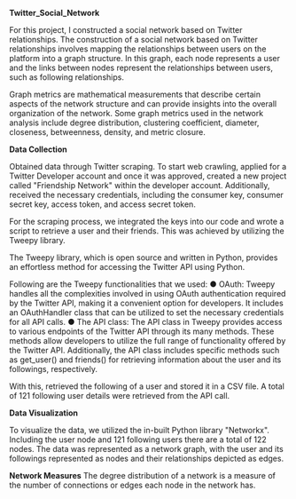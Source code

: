 **Twitter_Social_Network**

For this project, I constructed a social network based on Twitter relationships. The construction of a social network based on Twitter relationships involves mapping the relationships between users on the platform into a graph structure. In this graph, each node represents a user and the links between nodes represent the relationships between users, such as following relationships.

Graph metrics are mathematical measurements that describe certain aspects of the network structure and can provide insights into the overall organization of the network. Some graph metrics used in the network analysis include degree distribution, clustering coefficient, diameter, closeness, betweenness, density, and metric closure.


**Data Collection**

Obtained data through Twitter scraping. To start web crawling, applied for a Twitter Developer account and once it was approved, created a new project called "Friendship Network" within the developer account. Additionally, received the necessary credentials, including the consumer key, consumer secret key, access token, and access secret token.

For the scraping process, we integrated the keys into our code and wrote a script to retrieve a user and their friends. This was achieved by utilizing the Tweepy library.

The Tweepy library, which is open source and written in Python, provides an effortless method for accessing the Twitter API using Python.

Following are the Tweepy functionalities that we used: ● OAuth: Tweepy handles all the complexities involved in using OAuth authentication required by the Twitter API, making it a convenient option for developers. It includes an OAuthHandler class that can be utilized to set the necessary credentials for all API calls. ● The API class: The API class in Tweepy provides access to various endpoints of the Twitter API through its many methods. These methods allow developers to utilize the full range of functionality offered by the Twitter API. Additionally, the API class includes specific methods such as get_user() and friends() for retrieving information about the user and its followings, respectively.

With this, retrieved the following of a user and stored it in a CSV file. A total of 121 following user details were retrieved from the API call.


**Data Visualization**

To visualize the data, we utilized the in-built Python library "Networkx". Including the user node and 121 following users there are a total of 122 nodes. The data was represented as a network graph, with the user and its followings represented as nodes and their relationships depicted as edges.


**Network Measures**
The degree distribution of a network is a measure of the number of connections or edges each node in the network has.
